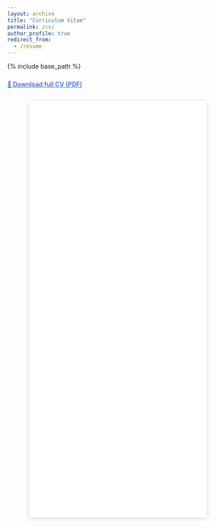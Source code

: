 ```yaml
---
layout: archive
title: "Curriculum Vitae"
permalink: /cv/
author_profile: true
redirect_from:
  - /resume
---
```

{% include base_path %}
<div style="margin-top: 1.5rem;">
  <p style="margin-top:0.8rem; text-align:left;">
    <a href="/files/Yeonju_Lee_CV.pdf"
       style="text-decoration:underline; font-weight:600; color:#4169E1;">
       📄 Download full CV (PDF)
    </a>
  </p>

  <!-- 데스크탑용 CV 뷰어 -->
  <div style="text-align:center;">
    <iframe
      src="/files/Yeonju_Lee_CV.pdf#zoom=page-width&view=FitH"
      style="
        border:none;
        box-shadow: 0 2px 10px rgba(0,0,0,0.15);
        margin-top: 1rem;
        width: 80%;
        height: 950px;
        max-width: 1000px;
      "
    ></iframe>
  </div>
</div>

<!-- 모바일 전용 -->
<div style="text-align:center;">
  <iframe
    src="/files/Yeonju_Lee_CV.pdf#zoom=page-fit"
    style="
      display:none;
      border:none;
      width: 95%;
      height: 600px;
      box-shadow: 0 2px 8px rgba(0,0,0,0.1);
    "
    id="cv-mobile"
  ></iframe>
</div>

<script>
  // 모바일 화면이면 자동으로 작은 iframe만 보여줌
  if (window.innerWidth < 880) {
    document.querySelector('iframe[style*="width: 80%"]').style.display = 'none';
    document.querySelector('#cv-mobile').style.display = 'block';
  }
</script>


